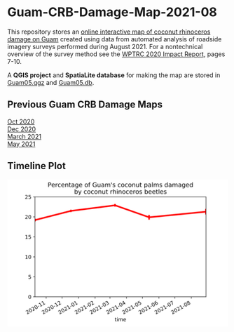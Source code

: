 # Guam-CRB-Damage-Map-2021-08

This repository stores an [online interactive map of coconut rhinoceros damage on Guam](https://aubreymoore.github.io/Guam-CRB-Damage-Map-2021-08/webmap) created using data from automated analysis of roadside imagery surveys performed during August 2021. For a nontechnical overview of the survey method see the [WPTRC 2020 Impact Report](https://www.uog.edu/_resources/files/wptrc/2020WPTRCFinal.pdf), pages 7-10.

A **QGIS project** and **SpatiaLite database** for making the map are stored in [Guam05.qgz](Guam05.qgz) and [Guam05.db](Guam05.db).

## Previous Guam CRB Damage Maps

[Oct 2020](https://aubreymoore.github.io/new-crb-damage-map/#11/13.4437/144.7861)<br>
[Dec 2020](https://aubreymoore.github.io/Guam-CRB-damage-map-2020-12/webmap/v1/#11/13.4437/144.7861)<br>
[March 2021](https://aubreymoore.github.io/Guam-CRB-Damage-Map-2021-03/#11/13.4437/144.7861)<br>
[May 2021](https://aubreymoore.github.io/Guam-CRB-Damage-Map-2021-05/#11/13.4437/144.7861)<br>

## Timeline Plot

![timeline plot](timeline.svg)
